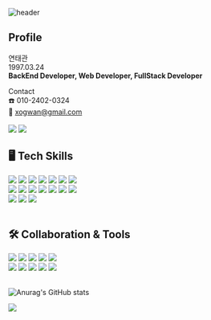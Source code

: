 <!--
**xogwan/xogwan** is a ✨ _special_ ✨ repository because its `README.md` (this file) appears on your GitHub profile.

Here are some ideas to get you started:

- 🔭 I’m currently working on ...
- 🌱 I’m currently learning ...
- 👯 I’m looking to collaborate on ...
- 🤔 I’m looking for help with ...
- 💬 Ask me about ...
- 📫 How to reach me: ...
- 😄 Pronouns: ...
- ⚡ Fun fact: ...
-->
![header](https://capsule-render.vercel.app/api?type=rect&color=auto&height=150&section=header&text=XOGWAN&fontSize=90) 

## Profile
연태관<br>
1997.03.24<br>
<strong>BackEnd Developer, Web Developer, FullStack Developer</strong><br>

Contact<br>
☎️ 010-2402-0324<br>
📧 xogwan@gmail.com<br><br>
<a href="https://super-nigella-579.notion.site/fa418fda414347099ebc4fe18e03fcd8"><img src="https://img.shields.io/badge/Notion-000000?style=flat-square&logo=Notion&logoColor=white"/></a>
<a href="https://www.instagram.com/dev_xogwan"><img src="https://img.shields.io/badge/Instagram-E4405F?style=flat-square&logo=Instagram&logoColor=white"/></a><br>


## 🖥️ Tech Skills
<div>
 <img src="https://img.shields.io/badge/Java-007396?style=flat-square&logo=Java&logoColor=white"/>
 <img src="https://img.shields.io/badge/JavaScript-F7DF1E?style=flat-square&logo=JavaScript&logoColor=white"/>
 <img src="https://img.shields.io/badge/JQuery-0769AD?style=flat-square&logo=JQuery&logoColor=white"/>
 <img src="https://img.shields.io/badge/JSP-ff0000?style=flat-square&logo=JSP&logoColor=white"/>
 <img src="https://img.shields.io/badge/SpringBoot-6DB33F?style=flat&logo=SpringBoot&logoColor=white"/>
 <img src="https://img.shields.io/badge/HTML5-E34F26?style=flat&logo=HTML5&logoColor=white"/>
 <img src="https://img.shields.io/badge/CSS3-1572B6?style=flat&logo=CSS3&logoColor=white"/>
 </div>
 <div>
 <img src="https://img.shields.io/badge/MyBatis-000000?style=flat&logo=MyBatis&logoColor=white"/>
 <img src="https://img.shields.io/badge/JPA-000000?style=flat&logo=JPA&logoColor=white"/>
 <img src="https://img.shields.io/badge/Apache Tomcat-F8DC75?style=flat&logo=Apache Tomcat&logoColor=white"/>
 <img src="https://img.shields.io/badge/MySQL-4479A1?style=flat&logo=MySQL&logoColor=white"/>
 <img src="https://img.shields.io/badge/MariaDB-003545?style=flat&logo=MariaDB&logoColor=white"/>
 <img src="https://img.shields.io/badge/Oracle-F80000?style=flat&logo=Oracle&logoColor=white"/>
 <img src="https://img.shields.io/badge/JSON-000000?style=flat&logo=JSON&logoColor=white"/>
</div>
<div>
 <img src="https://img.shields.io/badge/Thymeleaf-005F0F?style=flat&logo=Thymeleaf&logoColor=white"/>
  <img src="https://img.shields.io/badge/QueryDSL-007396?style=flat&logo=QueryDSL&logoColor=white"/>
  <img src="https://img.shields.io/badge/Gradle-02303A?style=flat&logo=Gradle&logoColor=white"/>
 </div><br>
 
  ## 🛠️ Collaboration & Tools
 <div>
  <img src="https://img.shields.io/badge/Slack-4A154B?style=flat&logo=Slack&logoColor=white"/>
  <img src="https://img.shields.io/badge/Discord-5865F2?style=flat&logo=Discord&logoColor=white"/>
  <img src="https://img.shields.io/badge/Eclipse IDE-2C2255?style=flat&logo=Eclipse IDE&logoColor=white"/>
  <img src="https://img.shields.io/badge/IntelliJ IDEA-000000?style=flat&logo=IntelliJ IDEA&logoColor=white"/>
  <img src="https://img.shields.io/badge/Visual Studio Code-007ACC?style=flat&logo=Visual Studio Code&logoColor=white"/>
 </div>
 <div>
  <img src="https://img.shields.io/badge/Git-F05032?style=flat&logo=Git&logoColor=white"/>
  <img src="https://img.shields.io/badge/GitHub-181717?style=flat&logo=GitHub&logoColor=white"/>
  <img src="https://img.shields.io/badge/DBeaver-088142?style=flat&logo=DBeaver&logoColor=white"/>
  <img src="https://img.shields.io/badge/Sourcetree-0052CC?style=flat&logo=Sourcetree&logoColor=white"/>
  <img src="https://img.shields.io/badge/Postman-FF6C37?style=flat&logo=Postman&logoColor=white"/>
</div>
 <br>
 
 ![Anurag's GitHub stats](https://github-readme-stats.vercel.app/api?username=xogwan&show_icons=true&theme=radical)
 
 <div>
<a href="https://hits.seeyoufarm.com"><img src="https://hits.seeyoufarm.com/api/count/incr/badge.svg?url=https%3A%2F%2Fgithub.com%2Fxogwan&count_bg=%2379C83D&title_bg=%23555555&icon=&icon_color=%23E7E7E7&title=hits&edge_flat=false"/></a>
 </div> 

